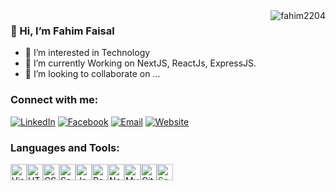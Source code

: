 <img align="right" src="https://komarev.com/ghpvc/?username=fahim2204" alt="fahim2204" />

### 👋 Hi, I’m Fahim Faisal
- 👀 I’m interested in Technology
- 🌱 I’m currently Working on NextJS, ReactJs, ExpressJS.
- 💞️ I’m looking to collaborate on ...

### Connect with me:
<p align="left">
<a href="https://www.linkedin.com/in/fahim2204"><img alt="LinkedIn" src="https://img.shields.io/badge/Fahim-linkedIn-informational?style=flat&logo=linkedin"></a>
<a href="https://www.facebook.com/fahim2204"><img alt="Facebook" src="https://img.shields.io/badge/Fahim-facebook-blue?style=flat&logo=facebook"></a>
<a href="mailto:fahimfaisal1998@gmail.com"><img alt="Email" src="https://img.shields.io/badge/Email-fahimfaisal1998@gmail.com-critical?style=flat&logo=gmail"></a>
<a href="https://fahimfaisal.net"><img alt="Website" src="https://img.shields.io/badge/Web-fahimfaisal.net-important?style=flat&logo=About.me"></a>
</p>


### Languages and Tools:

<div style="display: flex; flex-wrap: wrap; gap: '50px';">
  <img alt="Visual Studio Code" width="26px" src="https://cdn.jsdelivr.net/gh/devicons/devicon/icons/vscode/vscode-original.svg" />
  <img alt="HTML5" width="26px" src="https://cdn.jsdelivr.net/gh/devicons/devicon/icons/html5/html5-original.svg" />
  <img alt="CSS3" width="26px" src="https://cdn.jsdelivr.net/gh/devicons/devicon/icons/css3/css3-original.svg" />
  <img alt="Sass" width="26px" src="https://cdn.jsdelivr.net/gh/devicons/devicon/icons/sass/sass-original.svg" />
  <img alt="JavaScript" width="26px" src="https://cdn.jsdelivr.net/gh/devicons/devicon/icons/javascript/javascript-original.svg" />
  <img alt="React" width="26px" src="https://cdn.jsdelivr.net/gh/devicons/devicon/icons/react/react-original.svg" />
  <img   
 alt="Node.js" width="26px" src="https://cdn.jsdelivr.net/gh/devicons/devicon/icons/nodejs/nodejs-original.svg" />
  <img alt="MySQL" width="26px" src="https://cdn.jsdelivr.net/gh/devicons/devicon/icons/mysql/mysql-original.svg" />
  <img   
 alt="GitHub" width="26px" src="https://user-images.githubusercontent.com/3369400/139447912-e0f43f33-6d9f-45f8-be46-2df5bbc91289.png" />
  <img alt="Spring"   
 width="26px" src="https://cdn.jsdelivr.net/npm/simple-icons@3.13.0/icons/spring.svg" style="padding-right:10px; color:green" />
</div>
<!---
fahim2204/fahim2204 is a ✨ special ✨ repository because its `README.md` (this file) appears on your GitHub profile.
You can click the Preview link to take a look at your changes.
--->
